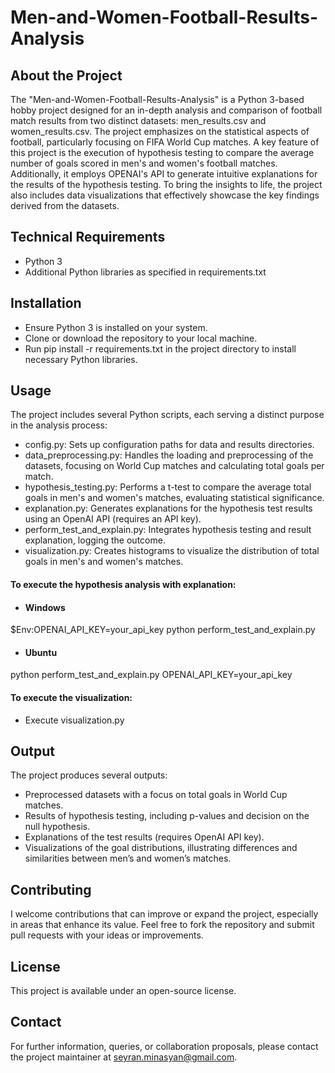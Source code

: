 # Men-and-Women-Football-Results-Analysis

## About the Project

The "Men-and-Women-Football-Results-Analysis" is a Python 3-based hobby project designed for an in-depth analysis and
comparison of football match results from two distinct datasets: men_results.csv and women_results.csv. The project
emphasizes on the statistical aspects of football, particularly focusing on FIFA World Cup matches. A key feature of
this project is the execution of hypothesis testing to compare the average number of goals scored in men's and women's
football matches. Additionally, it employs OPENAI's API to generate intuitive explanations for the results of the
hypothesis testing. To bring the insights to life, the project also includes data visualizations that effectively
showcase the key findings derived from the datasets.

## Technical Requirements

- Python 3
- Additional Python libraries as specified in requirements.txt

## Installation

- Ensure Python 3 is installed on your system.
- Clone or download the repository to your local machine.
- Run pip install -r requirements.txt in the project directory to install necessary Python libraries.

## Usage

The project includes several Python scripts, each serving a distinct purpose in the analysis process:

- config.py: Sets up configuration paths for data and results directories.
- data_preprocessing.py: Handles the loading and preprocessing of the datasets, focusing on World Cup matches and
  calculating total goals per match.
- hypothesis_testing.py: Performs a t-test to compare the average total goals in men's and women's matches, evaluating
  statistical significance.
- explanation.py: Generates explanations for the hypothesis test results using an OpenAI API (requires an API key).
- perform_test_and_explain.py: Integrates hypothesis testing and result explanation, logging the outcome.
- visualization.py: Creates histograms to visualize the distribution of total goals in men's and women's matches.

#### To execute the hypothesis analysis with explanation:

- #### Windows

$Env:OPENAI_API_KEY=your_api_key
python perform_test_and_explain.py

- #### Ubuntu

python perform_test_and_explain.py OPENAI_API_KEY=your_api_key

#### To execute the visualization:

- Execute visualization.py

## Output

The project produces several outputs:

- Preprocessed datasets with a focus on total goals in World Cup matches.
- Results of hypothesis testing, including p-values and decision on the null hypothesis.
- Explanations of the test results (requires OpenAI API key).
- Visualizations of the goal distributions, illustrating differences and similarities between men’s and women’s matches.

## Contributing

I welcome contributions that can improve or expand the project, especially in areas that enhance its value.
Feel free to fork the repository and submit pull requests with your ideas or improvements.

## License

This project is available under an open-source license.

## Contact

For further information, queries, or collaboration proposals, please contact the project
maintainer at seyran.minasyan@gmail.com.

